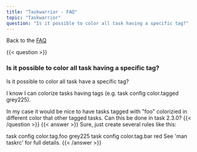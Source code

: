 ```yaml
---
title: "Taskwarrior - FAQ"
topic: "Taskwarrior"
question: "Is it possible to color all task having a specific tag?"
---
```


Back to the [FAQ](/support/faq)

{{< question >}}
### Is it possible to color all task having a specific tag?

Is it possible to color all task have a specific tag? 

I know I can colorize tasks having tags (e.g. task config color.tagged grey225).

In my case it would be nice to have tasks tagged with "foo" colorizied in different color that other tagged tasks. Can this be done in task 2.3.0?
{{< /question >}}
{{< answer >}}
Sure, just create several rules like this:

task config color.tag.foo grey225
task config color.tag.bar red
See 'man taskrc' for full details.
{{< /answer >}}
